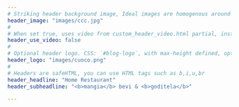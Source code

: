 ```yaml
---
# Striking header background image, Ideal images are homogenous around the centre and contrasting to the text. Non-ideal images can use `title_guard`
header_image: "images/ccc.jpg"
#
# When set true, uses video from custom_header_video.html partial, instead of header_image
header_use_video: false
#
# Optional header logo. CSS: `#blog-logo`, with max-height defined, optimize to prevent scaling
header_logo: "images/cuoco.png" 
#
# Headers are safeHTML, you can use HTML tags such as b,i,u,br
header_headline: "Home Restaurant"
header_subheadline: "<b>mangia</b> bevi & <b>goditela</b>"

---
```

